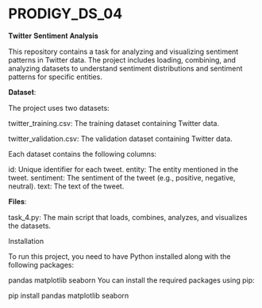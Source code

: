 # PRODIGY_DS_04

𝐓𝐰𝐢𝐭𝐭𝐞𝐫 𝐒𝐞𝐧𝐭𝐢𝐦𝐞𝐧𝐭 𝐀𝐧𝐚𝐥𝐲𝐬𝐢𝐬

This repository contains a task for analyzing and visualizing sentiment patterns in Twitter data. The project includes loading, combining, and analyzing datasets to understand sentiment distributions and sentiment patterns for specific entities.

𝐃𝐚𝐭𝐚𝐬𝐞𝐭:

The project uses two datasets:

twitter_training.csv: The training dataset containing Twitter data.

twitter_validation.csv: The validation dataset containing Twitter data.

Each dataset contains the following columns:

id: Unique identifier for each tweet.
entity: The entity mentioned in the tweet.
sentiment: The sentiment of the tweet (e.g., positive, negative, neutral).
text: The text of the tweet.

𝐅𝐢𝐥𝐞𝐬:

task_4.py: The main script that loads, combines, analyzes, and visualizes the datasets.

Installation

To run this project, you need to have Python installed along with the following packages:

pandas
matplotlib
seaborn
You can install the required packages using pip:

pip install pandas matplotlib seaborn
